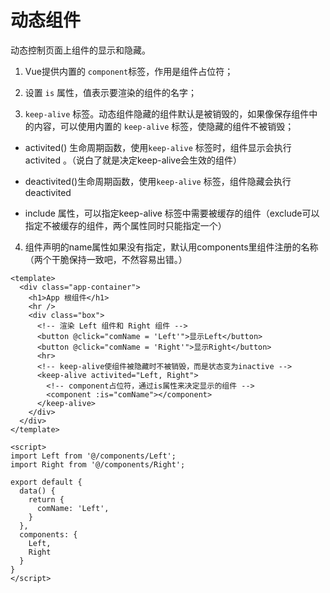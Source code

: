 # 动态组件

动态控制页面上组件的显示和隐藏。

1. Vue提供内置的 `component`标签，作用是组件占位符；

2. 设置 `is` 属性，值表示要渲染的组件的名字；

3. `keep-alive` 标签。动态组件隐藏的组件默认是被销毁的，如果像保存组件中的内容，可以使用内置的 `keep-alive` 标签，使隐藏的组件不被销毁；

- activited() 生命周期函数，使用`keep-alive` 标签时，组件显示会执行activited 。（说白了就是决定keep-alive会生效的组件）

- deactivited()生命周期函数，使用`keep-alive` 标签，组件隐藏会执行deactivited

- include 属性，可以指定keep-alive 标签中需要被缓存的组件（exclude可以指定不被缓存的组件，两个属性同时只能指定一个）

4. 组件声明的name属性如果没有指定，默认用components里组件注册的名称（两个干脆保持一致吧，不然容易出错。）

```vue
<template>
  <div class="app-container">
    <h1>App 根组件</h1>
    <hr />
    <div class="box">
      <!-- 渲染 Left 组件和 Right 组件 -->
      <button @click="comName = 'Left'">显示Left</button>
      <button @click="comName = 'Right'">显示Right</button>
      <hr>
      <!-- keep-alive使组件被隐藏时不被销毁，而是状态变为inactive -->
      <keep-alive activited="Left, Right">
        <!-- component占位符，通过is属性来决定显示的组件 -->
        <component :is="comName"></component>
      </keep-alive>
    </div>
  </div>
</template>

<script>
import Left from '@/components/Left';
import Right from '@/components/Right';

export default {
  data() {
    return {
      comName: 'Left',
    }
  },
  components: {
    Left,
    Right
  }
}
</script>
```

